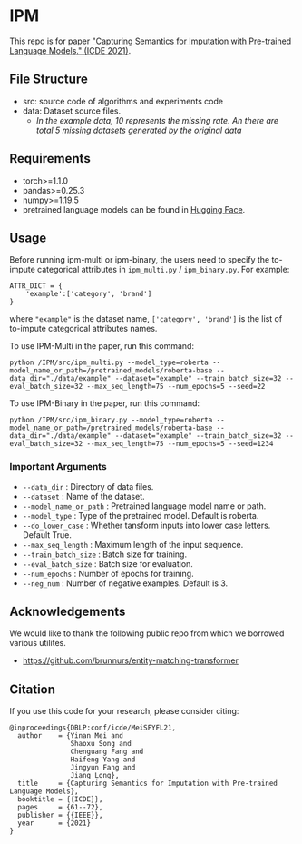# IPM
This repo is for paper ["Capturing Semantics for Imputation with Pre-trained Language Models." (ICDE 2021)](https://ieeexplore.ieee.org/document/9458712).

## File Structure
* src: source code of algorithms and experiments code
* data: Dataset source files. 
  * *In the example data, 10 represents the missing rate. An there are total 5 missing datasets generated by the original data*

## Requirements

- torch>=1.1.0
- pandas>=0.25.3
- numpy>=1.19.5
- pretrained language models can be found in [Hugging Face](https://huggingface.co/).

## Usage

Before running ipm-multi or ipm-binary, the users need to specify the to-impute categorical attributes in `ipm_multi.py` / `ipm_binary.py`. For example:

```
ATTR_DICT = {
    'example':['category', 'brand']
}
```

where `"example"` is the dataset name, `['category', 'brand']` is the list of to-impute categorical attributes names.

To use IPM-Multi in the paper, run this command:

```
python /IPM/src/ipm_multi.py --model_type=roberta --model_name_or_path=/pretrained_models/roberta-base --data_dir="./data/example" --dataset="example" --train_batch_size=32 --eval_batch_size=32 --max_seq_length=75 --num_epochs=5 --seed=22
```

To use IPM-Binary in the paper, run this command:

```
python /IPM/src/ipm_binary.py --model_type=roberta --model_name_or_path=/pretrained_models/roberta-base --data_dir="./data/example" --dataset="example" --train_batch_size=32 --eval_batch_size=32 --max_seq_length=75 --num_epochs=5 --seed=1234
```

### Important Arguments

- `--data_dir` : Directory of data files. 
- `--dataset` : Name of the dataset.
- `--model_name_or_path` : Pretrained language model name or path.
- `--model_type` : Type of the pretrained model. Default is roberta.
- `--do_lower_case` : Whether tansform inputs into lower case letters. Default True.
- `--max_seq_length` : Maximum length of the input sequence.
- `--train_batch_size` : Batch size for training.
- `--eval_batch_size` : Batch size for evaluation.
- `--num_epochs` : Number of epochs for training.
- `--neg_num` : Number of negative examples. Default is 3.

## Acknowledgements

We would like to thank the following public repo from which we borrowed various utilites.

- https://github.com/brunnurs/entity-matching-transformer

Citation
----------

If you use this code for your research, please consider citing:

```
@inproceedings{DBLP:conf/icde/MeiSFYFL21,
  author    = {Yinan Mei and
               Shaoxu Song and
               Chenguang Fang and
               Haifeng Yang and
               Jingyun Fang and
               Jiang Long},
  title     = {Capturing Semantics for Imputation with Pre-trained Language Models},
  booktitle = {{ICDE}},
  pages     = {61--72},
  publisher = {{IEEE}},
  year      = {2021}
}
```

